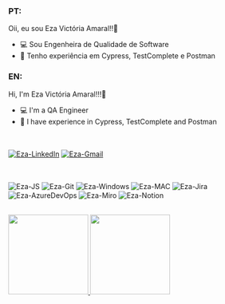 ### PT:
Oii, eu sou Eza Victória Amaral!!👋
- 💻 Sou Engenheira de Qualidade de Software
- 🌱 Tenho experiência em Cypress, TestComplete e Postman

### EN:
Hi, I'm Eza Victória Amaral!!!👋
- 💻 I'm a QA Engineer
- 🌱 I have experience in Cypress, TestComplete and Postman

##
  
<div style="display: inline_block"><br>
  <a href = "https://www.linkedin.com/in/ezavictoria/"><img align="center" alt="Eza-LinkedIn" src="https://img.shields.io/badge/LinkedIn-0077B5?style=for-the-badge&logo=linkedin&logoColor=white" target="_blank"></a>
  <a href = "mailto:ezaamaral.qa@gmail.com"><img align="center" alt="Eza-Gmail" src="https://img.shields.io/badge/Gmail-D14836?style=for-the-badge&logo=gmail&logoColor=white" target="_blank"></a>
</div>  

##
  
<div style="display: inline_block"><br>
  <img align="center" alt="Eza-JS" src="https://img.shields.io/badge/JavaScript-323330?style=for-the-badge&logo=javascript&logoColor=F7DF1E">
  <img align="center" alt="Eza-Git" src="https://img.shields.io/badge/GIT-E44C30?style=for-the-badge&logo=git&logoColor=white">
  <img align="center" alt="Eza-Windows" src="https://img.shields.io/badge/Windows-0078D6?style=for-the-badge&logo=windows&logoColor=white">
  <img align="center" alt="Eza-MAC" src="https://img.shields.io/badge/mac%20os-000000?style=for-the-badge&logo=apple&logoColor=white">
  <img align="center" alt="Eza-Jira" src="https://img.shields.io/badge/Jira-0052CC?style=for-the-badge&logo=Jira&logoColor=white">
  <img align="center" alt="Eza-AzureDevOps" src="https://img.shields.io/badge/Azure_DevOps-0078D7?style=for-the-badge&logo=azure-devops&logoColor=white">
  <img align="center" alt="Eza-Miro" src="https://img.shields.io/badge/Miro-050038?style=for-the-badge&logo=Miro&logoColor=white">
  <img align="center" alt="Eza-Notion" src="https://img.shields.io/badge/Notion-000000?style=for-the-badge&logo=notion&logoColor=white">
</div>

##
  
<div>
  <a href="https://github.com/ezavictoria">
  <img height="160em" src="https://github-readme-stats.vercel.app/api?username=ezavictoria&show_icons=true&theme=dark&include_all_commits=true&count_private=true"/>
  <img height="160em" src="https://github-readme-stats.vercel.app/api/top-langs/?username=ezavictoria&layout=compact&langs_count=16&theme=dark"/>   
</div>

 
  


